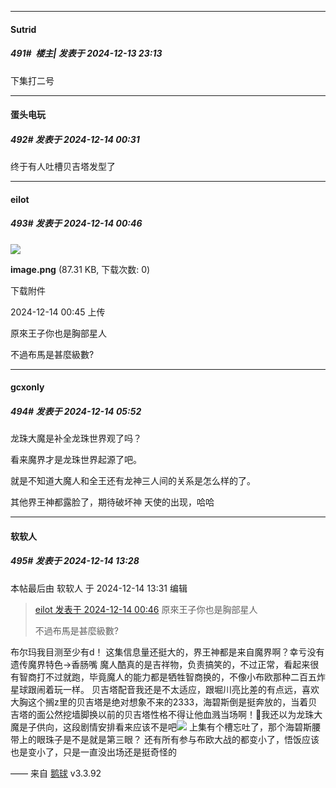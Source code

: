 ﻿
*****

####  Sutrid  
##### 491#         楼主| 发表于 2024-12-13 23:13

下集打二号


*****

####  蛋头电玩  
##### 492#       发表于 2024-12-14 00:31

终于有人吐槽贝吉塔发型了


*****

####  eilot  
##### 493#       发表于 2024-12-14 00:46

<img src="https://img.saraba1st.com/forum/202412/14/004554p9sqbe3qsbp2kg39.png" referrerpolicy="no-referrer">

<strong>image.png</strong> (87.31 KB, 下载次数: 0)

下载附件

2024-12-14 00:45 上传

原來王子你也是胸部星人

不過布馬是甚麼級數?


*****

####  gcxonly  
##### 494#       发表于 2024-12-14 05:52

龙珠大魔是补全龙珠世界观了吗？

看来魔界才是龙珠世界起源了吧。

就是不知道大魔人和全王还有龙神三人间的关系是怎么样的了。

其他界王神都露脸了，期待破坏神 天使的出现，哈哈


*****

####  软软人  
##### 495#       发表于 2024-12-14 13:28

 本帖最后由 软软人 于 2024-12-14 13:31 编辑 
<blockquote><a href="httphttps://bbs.saraba1st.com/2b/forum.php?mod=redirect&amp;goto=findpost&amp;pid=66921232&amp;ptid=2146289" target="_blank">eilot 发表于 2024-12-14 00:46</a>
原來王子你也是胸部星人

不過布馬是甚麼級數?</blockquote>
布尔玛我目测至少有d！
这集信息量还挺大的，界王神都是来自魔界啊？幸亏没有遗传魔界特色→香肠嘴
魔人酷真的是吉祥物，负责搞笑的，不过正常，看起来很有智商打不过就跑，毕竟魔人的能力都是牺牲智商换的，不像小布欧那种二百五炸星球跟闹着玩一样。
贝吉塔配音我还是不太适应，跟堀川亮比差的有点远，喜欢大胸这个搁z里的贝吉塔是绝对想象不来的2333，海碧斯倒是挺奔放的，当着贝吉塔的面公然挖墙脚换以前的贝吉塔性格不得让他血溅当场啊！🤣我还以为龙珠大魔是子供向，这段剧情安排看来应该不是吧<img src="https://static.saraba1st.com/image/smiley/face2017/028.png" referrerpolicy="no-referrer">
上集有个槽忘吐了，那个海碧斯腰带上的眼珠子是不是就是第三眼？
还有所有参与布欧大战的都变小了，悟饭应该也是变小了，只是一直没出场还是挺奇怪的

—— 来自 [鹅球](https://www.pgyer.com/GcUxKd4w) v3.3.92

